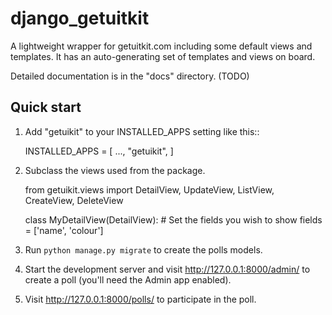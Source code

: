 # django_getuitkit
A lightweight wrapper for getuitkit.com including some default views and templates.  It has an auto-generating set of templates and views on board.

Detailed documentation is in the "docs" directory. (TODO)

Quick start
-----------

1. Add "getuikit" to your INSTALLED_APPS setting like this::

    INSTALLED_APPS = [
        ...,
        "getuikit",
    ]

2. Subclass the views used from the package.

    from getuikit.views import DetailView, UpdateView, ListView, CreateView, DeleteView

    class MyDetailView(DetailView):
        # Set the fields you wish to show
        fields = ['name', 'colour']


3. Run ``python manage.py migrate`` to create the polls models.

4. Start the development server and visit http://127.0.0.1:8000/admin/
   to create a poll (you'll need the Admin app enabled).

5. Visit http://127.0.0.1:8000/polls/ to participate in the poll.